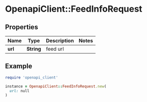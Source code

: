 # OpenapiClient::FeedInfoRequest

## Properties

| Name | Type | Description | Notes |
| ---- | ---- | ----------- | ----- |
| **url** | **String** | feed url |  |

## Example

```ruby
require 'openapi_client'

instance = OpenapiClient::FeedInfoRequest.new(
  url: null
)
```

